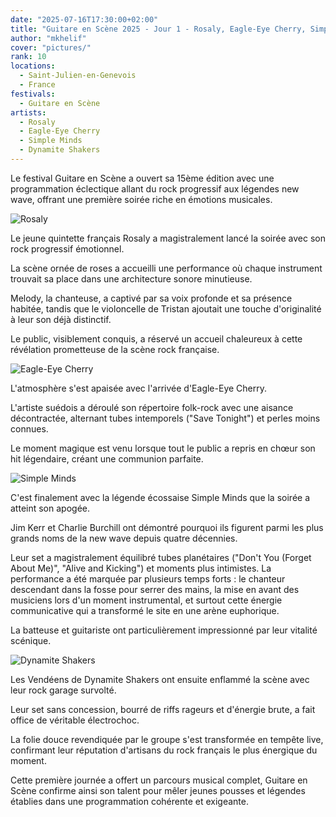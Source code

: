 ```yaml
---
date: "2025-07-16T17:30:00+02:00"
title: "Guitare en Scène 2025 - Jour 1 - Rosaly, Eagle-Eye Cherry, Simple Minds, Dynamite Shakers"
author: "mkhelif"
cover: "pictures/"
rank: 10
locations:
  - Saint-Julien-en-Genevois
  - France
festivals:
  - Guitare en Scène
artists:
  - Rosaly
  - Eagle-Eye Cherry
  - Simple Minds
  - Dynamite Shakers
---
```


Le festival Guitare en Scène a ouvert sa 15ème édition avec une programmation éclectique allant du rock progressif aux
légendes new wave, offrant une première soirée riche en émotions musicales.


![Rosaly]()

Le jeune quintette français Rosaly a magistralement lancé la soirée avec son rock progressif émotionnel.

La scène ornée de roses a accueilli une performance où chaque instrument trouvait sa place dans une architecture sonore
minutieuse.

Melody, la chanteuse, a captivé par sa voix profonde et sa présence habitée, tandis que le violoncelle de Tristan
ajoutait une touche d'originalité à leur son déjà distinctif.

Le public, visiblement conquis, a réservé un accueil chaleureux à cette révélation prometteuse de la scène rock
française.


![Eagle-Eye Cherry]()

L'atmosphère s'est apaisée avec l'arrivée d'Eagle-Eye Cherry.

L'artiste suédois a déroulé son répertoire folk-rock avec une aisance décontractée, alternant tubes intemporels ("Save
Tonight") et perles moins connues.

Le moment magique est venu lorsque tout le public a repris en chœur son hit légendaire, créant une communion parfaite.


![Simple Minds]()

C'est finalement avec la légende écossaise Simple Minds que la soirée a atteint son apogée.

Jim Kerr et Charlie Burchill ont démontré pourquoi ils figurent parmi les plus grands noms de la new wave depuis quatre
décennies.

Leur set a magistralement équilibré tubes planétaires ("Don't You (Forget About Me)", "Alive and Kicking") et moments
plus intimistes.
La performance a été marquée par plusieurs temps forts : le chanteur descendant dans la fosse pour serrer des mains, la
mise en avant des musiciens lors d'un moment instrumental, et surtout cette énergie communicative qui a transformé le
site en une arène euphorique.

La batteuse et guitariste ont particulièrement impressionné par leur vitalité scénique.


![Dynamite Shakers]()

Les Vendéens de Dynamite Shakers ont ensuite enflammé la scène avec leur rock garage survolté.

Leur set sans concession, bourré de riffs rageurs et d'énergie brute, a fait office de véritable électrochoc.

La folie douce revendiquée par le groupe s'est transformée en tempête live, confirmant leur réputation d'artisans du
rock français le plus énergique du moment.


Cette première journée a offert un parcours musical complet, Guitare en Scène confirme ainsi son talent pour mêler
jeunes pousses et légendes établies dans une programmation cohérente et exigeante.
